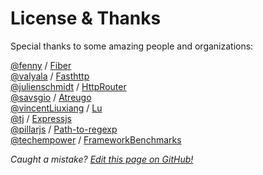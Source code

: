 # License & Thanks
Special thanks to some amazing people and organizations:  

[@fenny](https://github.com/fenny) / [Fiber](https://github.com/gofiber/fiber/blob/master/LICENSE)  
[@valyala](https://github.com/valyala) / [Fasthttp](https://github.com/valyala/fasthttp/blob/master/LICENSE)  
[@julienschmidt](https://github.com/julienschmidt) / [HttpRouter](https://github.com/julienschmidt/httprouter)  
[@savsgio](https://github.com/savsgio) / [Atreugo](https://github.com/savsgio/atreugo/blob/master/LICENSE)  
[@vincentLiuxiang](https://github.com/vincentLiuxiang) / [Lu](https://github.com/vincentLiuxiang/lu/blob/master/LICENSE)  
[@tj](https://github.com/tj) / [Expressjs](https://github.com/expressjs/express)  
[@pillarjs](https://github.com/pillarjs) / [Path-to-regexp](https://github.com/pillarjs/path-to-regexp/blob/master/LICENSE)  
[@techempower](https://github.com/TechEmpower) / [FrameworkBenchmarks](https://github.com/TechEmpower/FrameworkBenchmarks)  


*Caught a mistake? [Edit this page on GitHub!](https://github.com/Fenny/fiber/blob/master/docs/license.md)*
